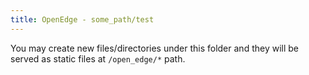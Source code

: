 ```yaml
---
title: OpenEdge - some_path/test
---
```


You may create new files/directories under this folder and they will be served as static files at `/open_edge/*` path.
